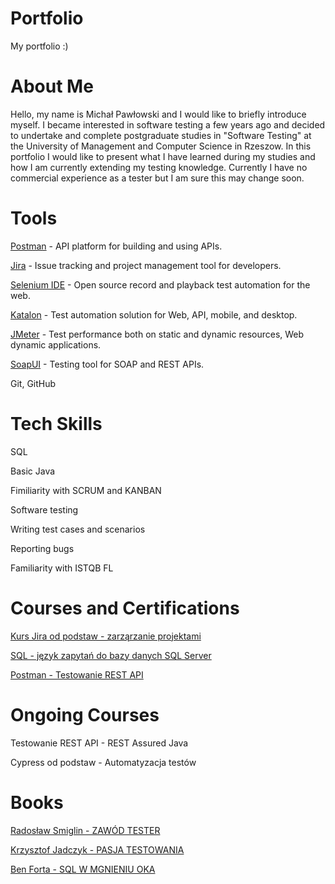 # Portfolio
My portfolio :) 
# About Me
Hello, my name is Michał Pawłowski and I would like to briefly introduce myself. I became interested in software testing a few years ago and decided to undertake and complete postgraduate studies in "Software Testing" at the University of Management and Computer Science in Rzeszow. In this portfolio I would like to present what I have learned during my studies and how I am currently extending my testing knowledge. Currently I have no commercial experience as a tester but I am sure this may change soon.

# Tools
[Postman](https://www.postman.com/) - API platform for building and using APIs.

[Jira](https://www.atlassian.com/pl/software/jira) - Issue tracking and project management tool for developers.

[Selenium IDE](https://chrome.google.com/webstore/detail/selenium-ide/mooikfkahbdckldjjndioackbalphokd) - Open source record and playback test automation for the web.

[Katalon](https://katalon.com/) - Test automation solution for Web, API, mobile, and desktop.

[JMeter](https://jmeter.apache.org/) - Test performance both on static and dynamic resources, Web dynamic applications.

[SoapUI](https://www.soapui.org/) - Testing tool for SOAP and REST APIs.

Git, GitHub

# Tech Skills

SQL

Basic Java

Fimiliarity with SCRUM and KANBAN

Software testing

Writing test cases and scenarios

Reporting bugs

Familiarity with ISTQB FL

# Courses and Certifications

[Kurs Jira od podstaw - zarząrzanie projektami](https://www.udemy.com/certificate/UC-21225db2-9bbb-41fa-906b-05a5fa39e814)

[SQL - język zapytań do bazy danych SQL Server](https://www.udemy.com/certificate/UC-324b1456-4980-4223-94c0-d068a8b45b75)

[Postman - Testowanie REST API](https://www.udemy.com/certificate/UC-9f3620f7-d54e-4080-94b1-89cc2fe13641)

# Ongoing Courses

Testowanie REST API - REST Assured Java

Cypress od podstaw - Automatyzacja testów

# Books

[Radosław Smiglin - ZAWÓD TESTER](https://www.empik.com/zawod-tester-od-decyzji-do-zdobycia-doswiadczenia-smilgin-radoslaw,p1214300025,ksiazka-p)

[Krzysztof Jadczyk - PASJA TESTOWANIA](https://www.empik.com/pasja-testowania-jadczyk-krzysztof,p1255689165,ksiazka-p)

[Ben Forta - SQL W MGNIENIU OKA](https://www.empik.com/sql-w-mgnieniu-oka-opanuj-jezyk-zapytan-w-10-minut-dziennie-forta-ben,p1306423504,ksiazka-p)

